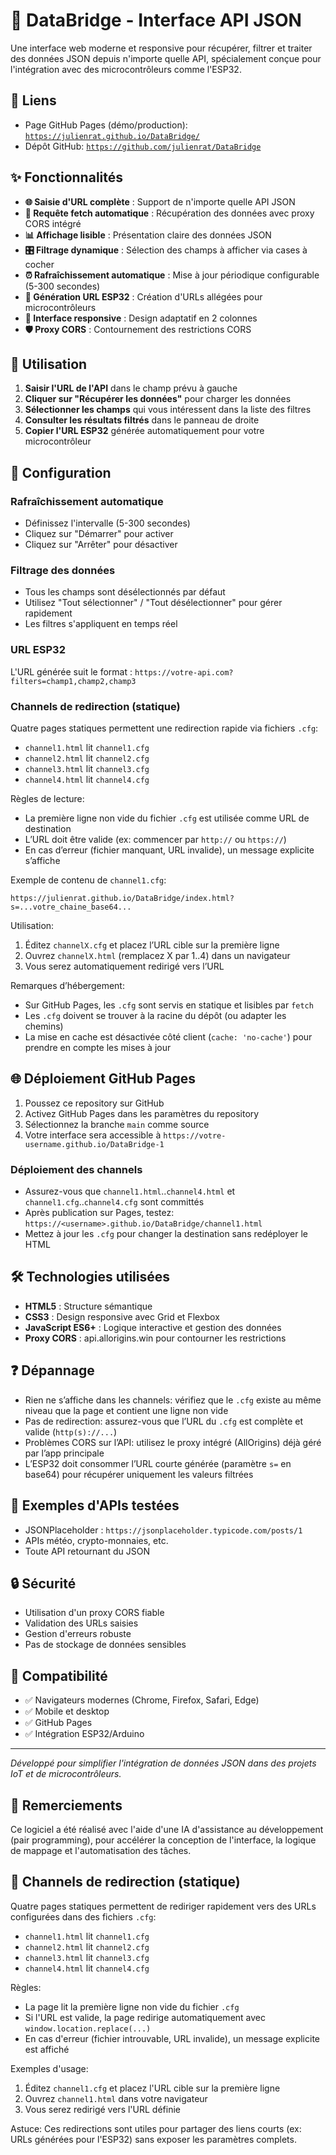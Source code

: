 # 🌉 DataBridge - Interface API JSON

Une interface web moderne et responsive pour récupérer, filtrer et traiter des données JSON depuis n'importe quelle API, spécialement conçue pour l'intégration avec des microcontrôleurs comme l'ESP32.

## 🔗 Liens

- Page GitHub Pages (démo/production): [`https://julienrat.github.io/DataBridge/`](https://julienrat.github.io/DataBridge/)
- Dépôt GitHub: [`https://github.com/julienrat/DataBridge`](https://github.com/julienrat/DataBridge)

## ✨ Fonctionnalités

- **🌐 Saisie d'URL complète** : Support de n'importe quelle API JSON
- **🔄 Requête fetch automatique** : Récupération des données avec proxy CORS intégré
- **📊 Affichage lisible** : Présentation claire des données JSON
- **🎛️ Filtrage dynamique** : Sélection des champs à afficher via cases à cocher
- **⏰ Rafraîchissement automatique** : Mise à jour périodique configurable (5-300 secondes)
- **🔌 Génération URL ESP32** : Création d'URLs allégées pour microcontrôleurs
- **📱 Interface responsive** : Design adaptatif en 2 colonnes
- **🛡️ Proxy CORS** : Contournement des restrictions CORS

## 🚀 Utilisation

1. **Saisir l'URL de l'API** dans le champ prévu à gauche
2. **Cliquer sur "Récupérer les données"** pour charger les données
3. **Sélectionner les champs** qui vous intéressent dans la liste des filtres
4. **Consulter les résultats filtrés** dans le panneau de droite
5. **Copier l'URL ESP32** générée automatiquement pour votre microcontrôleur

## 🔧 Configuration

### Rafraîchissement automatique
- Définissez l'intervalle (5-300 secondes)
- Cliquez sur "Démarrer" pour activer
- Cliquez sur "Arrêter" pour désactiver

### Filtrage des données
- Tous les champs sont désélectionnés par défaut
- Utilisez "Tout sélectionner" / "Tout désélectionner" pour gérer rapidement
- Les filtres s'appliquent en temps réel

### URL ESP32
L'URL générée suit le format : `https://votre-api.com?filters=champ1,champ2,champ3`

### Channels de redirection (statique)

Quatre pages statiques permettent une redirection rapide via fichiers `.cfg`:

- `channel1.html` lit `channel1.cfg`
- `channel2.html` lit `channel2.cfg`
- `channel3.html` lit `channel3.cfg`
- `channel4.html` lit `channel4.cfg`

Règles de lecture:
- La première ligne non vide du fichier `.cfg` est utilisée comme URL de destination
- L’URL doit être valide (ex: commencer par `http://` ou `https://`)
- En cas d’erreur (fichier manquant, URL invalide), un message explicite s’affiche

Exemple de contenu de `channel1.cfg`:

```
https://julienrat.github.io/DataBridge/index.html?s=...votre_chaine_base64...
```

Utilisation:
1. Éditez `channelX.cfg` et placez l’URL cible sur la première ligne
2. Ouvrez `channelX.html` (remplacez X par 1..4) dans un navigateur
3. Vous serez automatiquement redirigé vers l’URL

Remarques d’hébergement:
- Sur GitHub Pages, les `.cfg` sont servis en statique et lisibles par `fetch`
- Les `.cfg` doivent se trouver à la racine du dépôt (ou adapter les chemins)
- La mise en cache est désactivée côté client (`cache: 'no-cache'`) pour prendre en compte les mises à jour

## 🌐 Déploiement GitHub Pages

1. Poussez ce repository sur GitHub
2. Activez GitHub Pages dans les paramètres du repository
3. Sélectionnez la branche `main` comme source
4. Votre interface sera accessible à `https://votre-username.github.io/DataBridge-1`

### Déploiement des channels
- Assurez-vous que `channel1.html`..`channel4.html` et `channel1.cfg`..`channel4.cfg` sont committés
- Après publication sur Pages, testez: `https://<username>.github.io/DataBridge/channel1.html`
- Mettez à jour les `.cfg` pour changer la destination sans redéployer le HTML

## 🛠️ Technologies utilisées

- **HTML5** : Structure sémantique
- **CSS3** : Design responsive avec Grid et Flexbox
- **JavaScript ES6+** : Logique interactive et gestion des données
- **Proxy CORS** : api.allorigins.win pour contourner les restrictions

## ❓ Dépannage

- Rien ne s’affiche dans les channels: vérifiez que le `.cfg` existe au même niveau que la page et contient une ligne non vide
- Pas de redirection: assurez-vous que l’URL du `.cfg` est complète et valide (`http(s)://...`)
- Problèmes CORS sur l’API: utilisez le proxy intégré (AllOrigins) déjà géré par l’app principale
- L’ESP32 doit consommer l’URL courte générée (paramètre `s=` en base64) pour récupérer uniquement les valeurs filtrées

## 📝 Exemples d'APIs testées

- JSONPlaceholder : `https://jsonplaceholder.typicode.com/posts/1`
- APIs météo, crypto-monnaies, etc.
- Toute API retournant du JSON

## 🔒 Sécurité

- Utilisation d'un proxy CORS fiable
- Validation des URLs saisies
- Gestion d'erreurs robuste
- Pas de stockage de données sensibles

## 📱 Compatibilité

- ✅ Navigateurs modernes (Chrome, Firefox, Safari, Edge)
- ✅ Mobile et desktop
- ✅ GitHub Pages
- ✅ Intégration ESP32/Arduino

---

*Développé pour simplifier l'intégration de données JSON dans des projets IoT et de microcontrôleurs.*

## 🤖 Remerciements

Ce logiciel a été réalisé avec l'aide d'une IA d'assistance au développement (pair programming), pour accélérer la conception de l'interface, la logique de mappage et l'automatisation des tâches.

## 🔗 Channels de redirection (statique)

Quatre pages statiques permettent de rediriger rapidement vers des URLs configurées dans des fichiers `.cfg`:

- `channel1.html` lit `channel1.cfg`
- `channel2.html` lit `channel2.cfg`
- `channel3.html` lit `channel3.cfg`
- `channel4.html` lit `channel4.cfg`

Règles:
- La page lit la première ligne non vide du fichier `.cfg`
- Si l'URL est valide, la page redirige automatiquement avec `window.location.replace(...)`
- En cas d'erreur (fichier introuvable, URL invalide), un message explicite est affiché

Exemples d'usage:

1. Éditez `channel1.cfg` et placez l'URL cible sur la première ligne
2. Ouvrez `channel1.html` dans votre navigateur
3. Vous serez redirigé vers l'URL définie

Astuce: Ces redirections sont utiles pour partager des liens courts (ex: URLs générées pour l'ESP32) sans exposer les paramètres complets.
